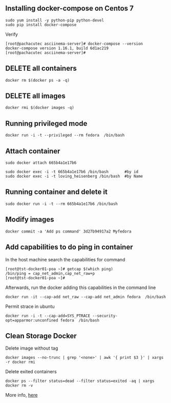 ## Installing docker-compose on Centos 7

```
sudo yum install -y python-pip python-devel
sudo pip install docker-compose
```
Verify
```
[root@pachacutec asciinema-server]# docker-compose --version
docker-compose version 1.16.1, build 6d1ac219
[root@pachacutec asciinema-server]# 
```

## DELETE all containers
```
docker rm $(docker ps -a -q)
```

## DELETE all images
```
docker rmi $(docker images -q)
```

## Running privileged mode

```
docker run -i -t --privileged --rm fedora  /bin/bash
```

## Attach container

```
sudo docker attach 665b4a1e17b6
```

```
sudo docker exec -i -t 665b4a1e17b6 /bin/bash       #by id
sudo docker exec -i -t loving_heisenberg /bin/bash  #by Name
```

## Running container and delete it

```
sudo docker run -i -t --rm 665b4a1e17b6 /bin/bash
```

## Modify images

```
docker commit -a 'Add ps command' 3d27b94917a2 Myfedora
```

## Add capabilities to do ping in container

In the host machine search the capabilities for command
```
[root@tst-docker01-poa ~]# getcap $(which ping)
/bin/ping = cap_net_admin,cap_net_raw+p
[root@tst-docker01-poa ~]#
```

Afterwards, run the docker adding this capabilities in the command line
```
docker run -it --cap-add net_raw --cap-add net_admin fedora  /bin/bash
```

Permit strace in ubuntu
```
docker run -i -t --cap-add=SYS_PTRACE --security-opt=apparmor:unconfined fedora  /bin/bash 
```

## Clean Storage Docker

Delete image without tag 
```
docker images --no-trunc | grep '<none>' | awk '{ print $3 }' | xargs -r docker rmi
```
Delete exited containers
```
docker ps --filter status=dead --filter status=exited -aq | xargs docker rm -v
```

More info, [here](https://lebkowski.name/docker-volumes/)

